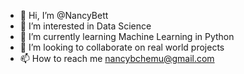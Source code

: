 - 👋 Hi, I’m @NancyBett
- 👀 I’m interested in Data Science
- 🌱 I’m currently learning Machine Learning in Python
- 💞️ I’m looking to collaborate on real world projects
- 📫 How to reach me nancybchemu@gmail.com

<!---
NancyBett/NancyBett is a ✨ special ✨ repository because its `README.md` (this file) appears on your GitHub profile.
You can click the Preview link to take a look at your changes.
--->
